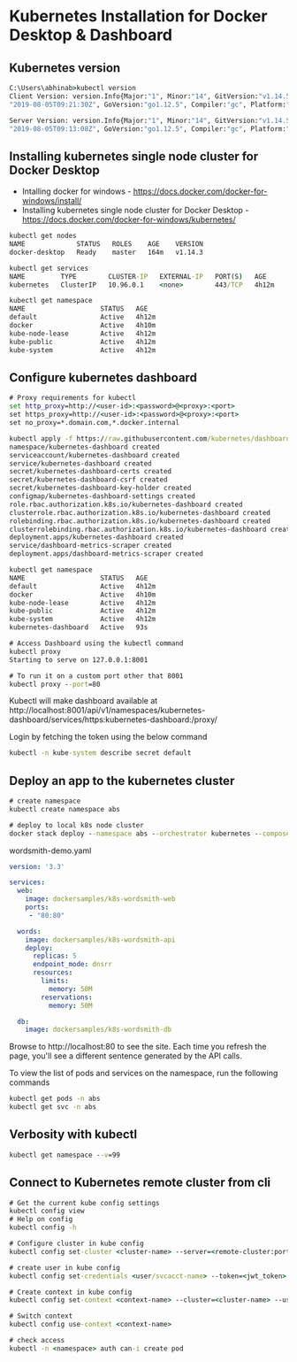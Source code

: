 # Kubernetes Installation for Docker Desktop & Dashboard

## Kubernetes version
```cmd
C:\Users\abhinab>kubectl version
Client Version: version.Info{Major:"1", Minor:"14", GitVersion:"v1.14.5", GitCommit:"0e9fcb426b100a2aea5ed5c25b3d8cfbb01a8acf", GitTreeState:"clean", BuildDate:
"2019-08-05T09:21:30Z", GoVersion:"go1.12.5", Compiler:"gc", Platform:"windows/amd64"}

Server Version: version.Info{Major:"1", Minor:"14", GitVersion:"v1.14.5", GitCommit:"0e9fcb426b100a2aea5ed5c25b3d8cfbb01a8acf", GitTreeState:"clean", BuildDate:
"2019-08-05T09:13:08Z", GoVersion:"go1.12.5", Compiler:"gc", Platform:"linux/amd64"}
```

## Installing kubernetes single node cluster for Docker Desktop
* Intalling docker for windows - https://docs.docker.com/docker-for-windows/install/
* Installing kubernetes single node cluster for Docker Desktop - https://docs.docker.com/docker-for-windows/kubernetes/

```cmd
kubectl get nodes
NAME             STATUS   ROLES    AGE    VERSION
docker-desktop   Ready    master   164m   v1.14.3

kubectl get services
NAME         TYPE        CLUSTER-IP   EXTERNAL-IP   PORT(S)   AGE
kubernetes   ClusterIP   10.96.0.1    <none>        443/TCP   4h12m

kubectl get namespace
NAME                   STATUS   AGE
default                Active   4h12m
docker                 Active   4h10m
kube-node-lease        Active   4h12m
kube-public            Active   4h12m
kube-system            Active   4h12m
```

## Configure kubernetes dashboard
```cmd 
# Proxy requirements for kubectl
set http_proxy=http://<user-id>:<password>@<proxy>:<port>
set https_proxy=http://<user-id>:<password>@<proxy>:<port>
set no_proxy=*.domain.com,*.docker.internal

kubectl apply -f https://raw.githubusercontent.com/kubernetes/dashboard/v2.0.0-beta4/aio/deploy/recommended.yaml --insecure-skip-tls-verify=true
namespace/kubernetes-dashboard created
serviceaccount/kubernetes-dashboard created
service/kubernetes-dashboard created
secret/kubernetes-dashboard-certs created
secret/kubernetes-dashboard-csrf created
secret/kubernetes-dashboard-key-holder created
configmap/kubernetes-dashboard-settings created
role.rbac.authorization.k8s.io/kubernetes-dashboard created
clusterrole.rbac.authorization.k8s.io/kubernetes-dashboard created
rolebinding.rbac.authorization.k8s.io/kubernetes-dashboard created
clusterrolebinding.rbac.authorization.k8s.io/kubernetes-dashboard created
deployment.apps/kubernetes-dashboard created
service/dashboard-metrics-scraper created
deployment.apps/dashboard-metrics-scraper created

kubectl get namespace
NAME                   STATUS   AGE
default                Active   4h12m
docker                 Active   4h10m
kube-node-lease        Active   4h12m
kube-public            Active   4h12m
kube-system            Active   4h12m
kubernetes-dashboard   Active   93s

# Access Dashboard using the kubectl command
kubectl proxy
Starting to serve on 127.0.0.1:8001

# To run it on a custom port other that 8001 
kubectl proxy --port=80
```

Kubectl will make dashboard available at 
http://localhost:8001/api/v1/namespaces/kubernetes-dashboard/services/https:kubernetes-dashboard:/proxy/

Login by fetching the token using the below command
```cmd
kubectl -n kube-system describe secret default
```

## Deploy an app to the kubernetes cluster

```cmd
# create namespace
kubectl create namespace abs

# deploy to local k8s node cluster
docker stack deploy --namespace abs --orchestrator kubernetes --compose-file D:\Abhinab\k8s\wordsmith-demo.yaml abs-stack
```

wordsmith-demo.yaml
```yaml
version: '3.3'

services:
  web:
    image: dockersamples/k8s-wordsmith-web
    ports:
     - "80:80"

  words:
    image: dockersamples/k8s-wordsmith-api
    deploy:
      replicas: 5
      endpoint_mode: dnsrr
      resources:
        limits:
          memory: 50M
        reservations:
          memory: 50M

  db:
    image: dockersamples/k8s-wordsmith-db
```
Browse to http://localhost:80 to see the site. Each time you refresh the page, you'll see a different sentence generated by the API calls.

To view the list of pods and services on the namespace, run the following commands
```cmd
kubectl get pods -n abs
kubectl get svc -n abs
```

## Verbosity with kubectl
```cmd
kubectl get namespace --v=99
```

## Connect to Kubernetes remote cluster from cli

```cmd
# Get the current kube config settings
kubectl config view
# Help on config
kubectl config -h

# Configure cluster in kube config
kubectl config set-cluster <cluster-name> --server=<remote-cluster:port> --insecure-skip-tls-verify=true

# create user in kube config
kubectl config set-credentials <user/svcacct-name> --token=<jwt_token>

# Create context in kube config
kubectl config set-context <context-name> --cluster=<cluster-name> --user=<user/svcacct-name>

# Switch context
kubectl config use-context <context-name>

# check access
kubectl -n <namespace> auth can-i create pod
```